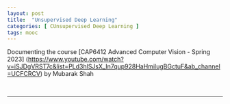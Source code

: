 ```yaml
---
layout: post
title:  "Unsupervised Deep Learning"
categories: [ CUnsupervised Deep Learning ]
tags: mooc
---
```


Documenting the course [CAP6412 Advanced Computer Vision - Spring 2023] (https://www.youtube.com/watch?v=iSJDgVRST7c&list=PLd3hlSJsX_In7qup928HaHmilugBGctuF&ab_channel=UCFCRCV) by Mubarak Shah

<br>
<hr>